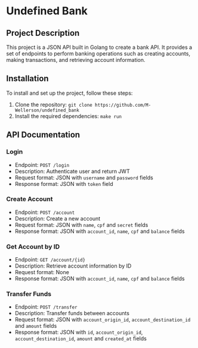 # Undefined Bank

## Project Description

This project is a JSON API built in Golang to create a bank API. It provides a set of endpoints to perform banking operations such as creating accounts, making transactions, and retrieving account information.

## Installation

To install and set up the project, follow these steps:

1. Clone the repository: `git clone https://github.com/M-Wellerson/undefined_bank`
2. Install the required dependencies: `make run`

## API Documentation

### Login

- Endpoint: `POST /login`
- Description: Authenticate user and return JWT
- Request format: JSON with `username` and `password` fields
- Response format: JSON with `token` field

### Create Account

- Endpoint: `POST /account`
- Description: Create a new account
- Request format: JSON with `name`, `cpf` and `secret` fields
- Response format: JSON with `account_id`, `name`, `cpf` and `balance` fields

### Get Account by ID

- Endpoint: `GET /account/{id}`
- Description: Retrieve account information by ID
- Request format: None
- Response format: JSON with `account_id`, `name`, `cpf` and `balance` fields

### Transfer Funds

- Endpoint: `POST /transfer`
- Description: Transfer funds between accounts
- Request format: JSON with `account_origin_id`, `account_destination_id` and `amount` fields
- Response format: JSON with `id`, `account_origin_id`, `account_destination_id`, `amount` and `created_at` fields